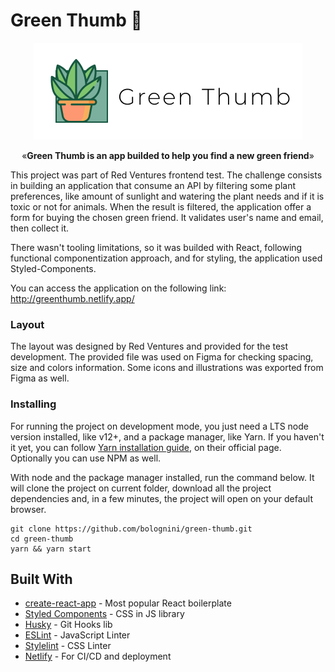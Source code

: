 # Green Thumb 🌱
<p align="center"><img src="src/assets/illustrations/readme-img.png" alt="Green Thumb" width="430"></p>
<p align="center">&laquo;<b>Green Thumb is an app builded to help you find a new green friend</b>&raquo;</p>

This project was part of Red Ventures frontend test. The challenge consists in building an application that consume an API by filtering some plant preferences, like amount of sunlight and watering the plant needs and if it is toxic or not for animals. When the result is filtered, the application offer a form for buying the chosen green friend. It validates user's name and email, then collect it.

There wasn't tooling limitations, so it was builded with React, following functional componentization approach, and for styling, the application used Styled-Components.

You can access the application on the following link: http://greenthumb.netlify.app/

### Layout

The layout was designed by Red Ventures and provided for the test development. The provided file was used on Figma for checking spacing, size and colors information. Some icons and illustrations was exported from Figma as well.

### Installing

For running the project on development mode, you just need a LTS node version installed, like v12+, and a package manager, like Yarn. If you haven't it yet, you can follow [Yarn installation guide](https://classic.yarnpkg.com/pt-BR/docs/install/), on their official page. Optionally you can use NPM as well.

With node and the package manager installed, run the command below. It will clone the project on current folder, download all the project dependencies and, in a few minutes, the project will open on your default browser.

```shell
git clone https://github.com/bolognini/green-thumb.git
cd green-thumb
yarn && yarn start
```

## Built With

* [create-react-app](https://github.com/facebook/create-react-app) - Most popular React boilerplate
* [Styled Components](https://styled-components.com/) - CSS in JS library
* [Husky](https://github.com/typicode/husky) - Git Hooks lib
* [ESLint](https://eslint.org/) - JavaScript Linter
* [Stylelint](http://stylelint.io/) - CSS Linter
* [Netlify](https://www.netlify.com/) - For CI/CD and deployment